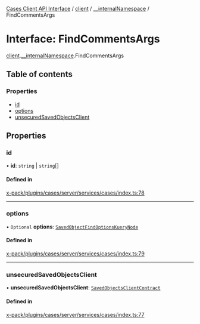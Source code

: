 [Cases Client API Interface](../README.md) / [client](../modules/client.md) / [\_\_internalNamespace](../modules/client.__internalNamespace.md) / FindCommentsArgs

# Interface: FindCommentsArgs

[client](../modules/client.md).[__internalNamespace](../modules/client.__internalNamespace.md).FindCommentsArgs

## Table of contents

### Properties

- [id](client.__internalNamespace.FindCommentsArgs.md#id)
- [options](client.__internalNamespace.FindCommentsArgs.md#options)
- [unsecuredSavedObjectsClient](client.__internalNamespace.FindCommentsArgs.md#unsecuredsavedobjectsclient)

## Properties

### id

• **id**: `string` \| `string`[]

#### Defined in

[x-pack/plugins/cases/server/services/cases/index.ts:78](https://github.com/elastic/kibana/blob/06b0f975f60/x-pack/plugins/cases/server/services/cases/index.ts#L78)

___

### options

• `Optional` **options**: [`SavedObjectFindOptionsKueryNode`](../modules/client.__internalNamespace.md#savedobjectfindoptionskuerynode)

#### Defined in

[x-pack/plugins/cases/server/services/cases/index.ts:79](https://github.com/elastic/kibana/blob/06b0f975f60/x-pack/plugins/cases/server/services/cases/index.ts#L79)

___

### unsecuredSavedObjectsClient

• **unsecuredSavedObjectsClient**: [`SavedObjectsClientContract`](../modules/client.__internalNamespace.md#savedobjectsclientcontract)

#### Defined in

[x-pack/plugins/cases/server/services/cases/index.ts:77](https://github.com/elastic/kibana/blob/06b0f975f60/x-pack/plugins/cases/server/services/cases/index.ts#L77)
